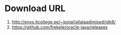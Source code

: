 
# Download URL

1. http://enos.itcollege.ee/~jpoial/allalaadimised/jdk8/
2. https://github.com/frekele/oracle-java/releases

